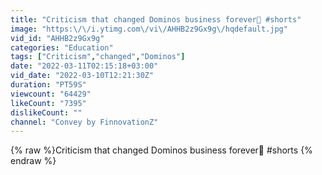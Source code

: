 ```yaml
---
title: "Criticism that changed Dominos business forever🤯 #shorts"
image: "https:\/\/i.ytimg.com\/vi\/AHHB2z9Gx9g\/hqdefault.jpg"
vid_id: "AHHB2z9Gx9g"
categories: "Education"
tags: ["Criticism","changed","Dominos"]
date: "2022-03-11T02:15:18+03:00"
vid_date: "2022-03-10T12:21:30Z"
duration: "PT59S"
viewcount: "64429"
likeCount: "7395"
dislikeCount: ""
channel: "Convey by FinnovationZ"
---
```

{% raw %}Criticism that changed Dominos business forever🤯 #shorts {% endraw %}
